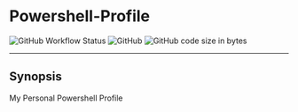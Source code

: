 # Powershell-Profile

![GitHub Workflow Status](https://img.shields.io/github/workflow/status/thbiv/Powershell-Profile/Script-Release)
![GitHub](https://img.shields.io/github/license/thbiv/Powershell-Profile)
![GitHub code size in bytes](https://img.shields.io/github/languages/code-size/thbiv/Powershell-Profile)

---

## Synopsis

My Personal Powershell Profile